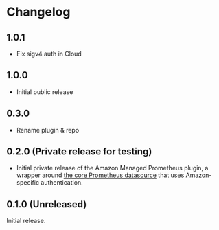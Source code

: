 # Changelog


## 1.0.1
- Fix sigv4 auth in Cloud

## 1.0.0
- Initial public release

## 0.3.0
- Rename plugin & repo

## 0.2.0 (Private release for testing)
- Initial private release of the Amazon Managed Prometheus plugin, a wrapper around [the core Prometheus datasource](https://grafana.com/docs/grafana/latest/datasources/prometheus/) that uses Amazon-specific authentication.

## 0.1.0 (Unreleased)

Initial release.
